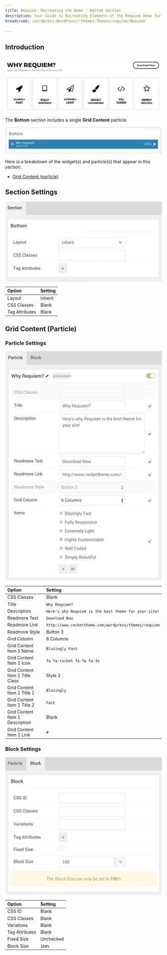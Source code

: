 ```yaml
---
title: Requiem: Recreating the Demo - Bottom Section
description: Your Guide to Recreating Elements of the Requiem Demo for WordPress
breadcrumb: /wordpress:WordPress/!themes:Themes/requiem:Requiem

---
```


## Introduction

![](assets/demo_10.jpeg)

The **Bottom** section includes a single **Grid Content** particle.

![](assets/home_bottom.jpeg)

Here is a breakdown of the widget(s) and particle(s) that appear in this section:

* [Grid Content (particle)](#grid-content-(particle))

## Section Settings

![](assets/demo_bottom_settings.jpeg)

| Option         | Setting |
| :-----         | :-----  |
| Layout         | Inherit |
| CSS Classes    | Blank   |
| Tag Attributes | Blank   |

## Grid Content (Particle)

### Particle Settings

![Demo Bottom](assets/demo_bottom_1.jpeg)

| Option                          | Setting                                               |
| :-----                          | :-----                                                |
| CSS Classes                     | Blank                                                 |
| Title                           | `Why Requiem?`                                        |
| Description                     | `Here's why Requiem is the best theme for your site!` |
| Readmore Text                   | `Download Now`                                        |
| Readmore Link                   | `http://www.rockettheme.com/wordpress/themes/requiem` |
| Readmore Style                  | Button 3                                              |
| Grid Column                     | 6 Columns                                             |
| Grid Content Item 1 Name        | `Blazingly Fast`                                      |
| Grid Content Item 1 Icon        | `fa fa-rocket fa-fw fa-3x`                            |
| Grid Content Item 1 Title Class | Style 2                                               |
| Grid Content Item 1 Title 1     | `Blazingly`                                           |
| Grid Content Item 1 Title 2     | `Fast`                                                |
| Grid Content Item 1 Description | Blank                                                 |
| Grid Content Item 1 Link        | `#`                                                   |

### Block Settings

![Demo Bottom](assets/demo_bottom_2.jpeg)

| Option         | Setting   |
| :-----         | :-----    |
| CSS ID         | Blank     |
| CSS Classes    | Blank     |
| Variations     | Blank     |
| Tag Attributes | Blank     |
| Fixed Size     | Unchecked |
| Block Size     | `100%`    |
